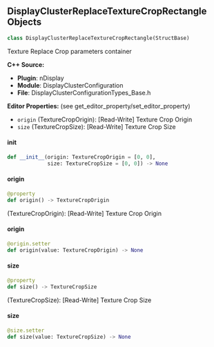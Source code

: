 ## DisplayClusterReplaceTextureCropRectangle Objects

```python
class DisplayClusterReplaceTextureCropRectangle(StructBase)
```

Texture Replace Crop parameters container

**C++ Source:**

- **Plugin**: nDisplay
- **Module**: DisplayClusterConfiguration
- **File**: DisplayClusterConfigurationTypes_Base.h

**Editor Properties:** (see get_editor_property/set_editor_property)

- ``origin`` (TextureCropOrigin):  [Read-Write] Texture Crop Origin
- ``size`` (TextureCropSize):  [Read-Write] Texture Crop Size

<a id="unreal.DisplayClusterReplaceTextureCropRectangle.__init__"></a>

#### __init__

```python
def __init__(origin: TextureCropOrigin = [0, 0],
             size: TextureCropSize = [0, 0]) -> None
```

<a id="unreal.DisplayClusterReplaceTextureCropRectangle.origin"></a>

#### origin

```python
@property
def origin() -> TextureCropOrigin
```

(TextureCropOrigin):  [Read-Write] Texture Crop Origin

<a id="unreal.DisplayClusterReplaceTextureCropRectangle.origin"></a>

#### origin

```python
@origin.setter
def origin(value: TextureCropOrigin) -> None
```

<a id="unreal.DisplayClusterReplaceTextureCropRectangle.size"></a>

#### size

```python
@property
def size() -> TextureCropSize
```

(TextureCropSize):  [Read-Write] Texture Crop Size

<a id="unreal.DisplayClusterReplaceTextureCropRectangle.size"></a>

#### size

```python
@size.setter
def size(value: TextureCropSize) -> None
```

<a id="unreal.DisplayClusterConfigurationRectangle"></a>